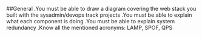##General
.You must be able to draw a diagram covering the web stack you built with the sysadmin/devops track projects
.You must be able to explain what each component is doing
.You must be able to explain system redundancy
.Know all the mentioned acronyms: LAMP, SPOF, QPS